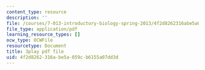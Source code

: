 ```yaml
---
content_type: resource
description: ''
file: /courses/7-013-introductory-biology-spring-2013/4f2d8262316abe5a059cb6155a07dd3d_Nx76XS_4FRE.pdf
file_type: application/pdf
learning_resource_types: []
ocw_type: OCWFile
resourcetype: Document
title: 3play pdf file
uid: 4f2d8262-316a-be5a-059c-b6155a07dd3d
---
```

